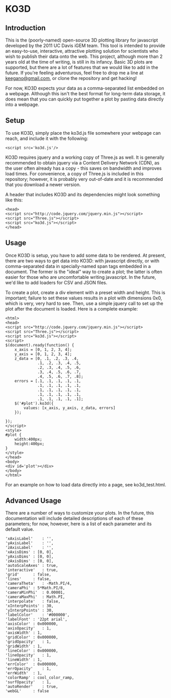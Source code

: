 KO3D
====

Introduction
------------

This is the (poorly-named) open-source 3D plotting library for javascript
developed by the 2011 UC Davis iGEM team. This tool is intended to provide
an easy-to-use, interactive, attractive plotting solution for scientists 
who wish to publish their data onto the web. This project, although more than
2 years old at the time of writing, is still in its infancy. Basic 3D plots
are supported, but there are a lot of features that we would like to add in
the future. If you're feeling adventurous, feel free to drop me a line at
keegano@gmail.com, or clone the repository and get hacking!

For now, KO3D expects your data as a comma-separated list embedded on a
webpage. Although this isn't the best format for long-term data storage, it
does mean that you can quickly put together a plot by pasting data directly
into a webpage.

Setup
-----

To use KO3D, simply place the ko3d.js file somewhere your webpage can reach,
and include it with the following:

    <script src='ko3d.js'/>

KO3D requires jquery and a working copy of Three.js as well. It is generally
recommended to obtain jquery via a Content Delivery Network (CDN), as the
user often already has a copy - this saves on bandwidth and improves load
times. For convenience, a copy of Three.js is included in this repository;
however, it is probably very out-of-date and it is recommended that you
download a newer version.

A header that includes KO3D and its dependencies might look something like
this:

    <head>
    <script src="http://code.jquery.com/jquery.min.js"></script>
    <script src="Three.js"></script>
    <script src="ko3d.js"></script>
    </head>


Usage
-----

Once KO3D is setup, you have to add some data to be rendered. At present,
there are two ways to get data into KO3D: with javascript directly, or with
comma-separated data in specially-named span tags embedded in a document. The
former is the "ideal" way to create a plot; the latter is often easier for
those who are uncomfortable writing javascript. In the future, we'd like to
add loaders for CSV and JSON files.

To create a plot, create a div element with a preset width and height. This
is important; failure to set these values results in a plot with dimensions
0x0, which is very, very hard to see. Then, use a simple jquery call to set
up the plot after the document is loaded. Here is a complete example:

    <html>
    <head>
    <script src="http://code.jquery.com/jquery.min.js"></script>
    <script src="Three.js"></script>
    <script src="ko3d.js"></script>
    <script>
    $(document).ready(function() {
        x_axis = [0, 1, 2, 3, 4];
        y_axis = [0, 1, 2, 3, 4];
        z_data = [0, .1, .2, .3, .4,
                  .1, .2, .3, .4, .5,
                  .2, .3, .4, .5, .6,
                  .3, .4, .5, .6, .7,
                  .4, .5, .6, .7, .8];
        errors = [.1, .1, .1, .1, .1,
                  .1, .1, .1, .1, .1,
                  .1, .1, .1, .1, .1,
                  .1, .1, .1, .1, .1,
                  .1, .1, .1, .1, .1];
        $('#plot').ko3d({
            values: [x_axis, y_axis, z_data, errors]
        });

    });
    </script>
    <style>
    #plot {
        width:400px;
        height:400px;
    }
    </style>
    </head>
    <body>
    <div id='plot'></div>
    </body>
    </html>

For an example on how to load data directly into a page, see ko3d_test.html.

Advanced Usage
--------------

There are a number of ways to customize your plots. In the future, this documentation
will include detailed descriptions of each of these parameters; for now, however, here
is a list of each parameter and its default value.

	'xAxisLabel'	: '',
	'yAxisLabel'	: '',
	'zAxisLabel'	: '',
	'xAxisDims'	: [0, 0],
	'yAxisDims'	: [0, 0],
	'zAxisDims'	: [0, 0],
	'autoScaleAxes'	: true,
	'interactive'	: true,
	'grid'		: false,
	'lines'		: false,
	'cameraTheta'	: -Math.PI/4,
	'cameraPhi'	: 5*Math.PI/8,
	'cameraMinPhi'	: 0.00001,
	'cameraMaxPhi'	: Math.PI,
	'interpolate'	: false,
	'xInterpPoints'	: 30,
	'yInterpPoints'	: 30,
	'labelColor'	: '#000000',
	'labelFont'	: '22pt arial',
	'axisColor'	: 0x000000,
	'axisOpacity'	: 1,
	'axisWidth'	: 1,
	'gridColor'	: 0x000000,
	'gridOpacity'	: 1,
	'gridWidth'	: 1,
	'lineColor'	: 0x000000,
	'lineOpacity'	: 1,
	'lineWidth'	: 1,
	'errColor'	: 0x000000,
	'errOpacity'	: 1,
	'errWidth'	: 1,
	'colorRamp'	: cool_color_ramp,
	'surfOpacity'	: 1,
	'autoRender'	: true,
	'webGL'		: false
